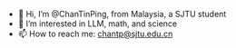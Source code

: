 - 👋 Hi, I’m @ChanTinPing, from Malaysia, a SJTU student
- 👀 I’m interested in LLM, math, and science
- 📫 How to reach me: chantp@sjtu.edu.cn

<!---
ChanTinPing/ChanTinPing is a ✨ special ✨ repository because its `README.md` (this file) appears on your GitHub profile.
You can click the Preview link to take a look at your changes.
--->
